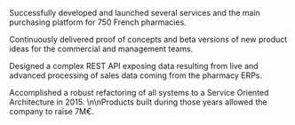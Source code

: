 Successfully developed and launched several services and the main purchasing platform for 750 French pharmacies. 

Continuously delivered proof of concepts and beta versions of new product ideas for the commercial and management teams.

Designed a complex REST API exposing data resulting from live and advanced processing of sales data coming from the pharmacy ERPs. 

Accomplished a robust refactoring of all systems to a Service Oriented Architecture in 2015. \n\nProducts built during those years allowed the company to raise 7M€.